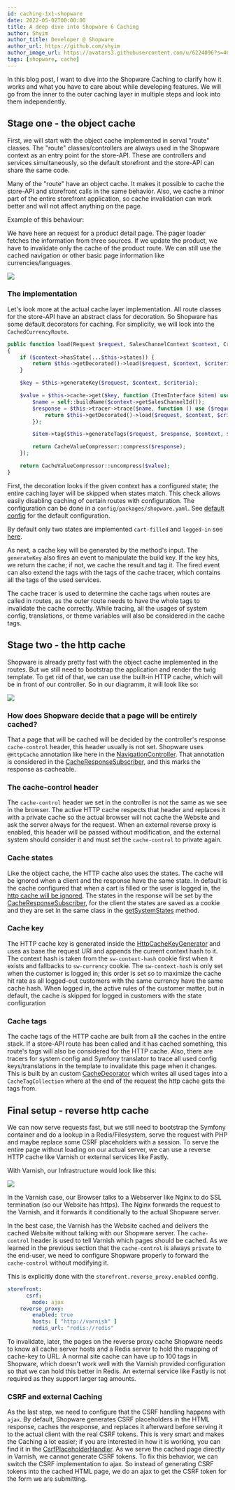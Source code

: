 ```yaml
---
id: caching-1x1-shopware
date: 2022-05-02T00:00:00
title: A deep dive into Shopware 6 Caching
author: Shyim
author_title: Developer @ Shopware
author_url: https://github.com/shyim
author_image_url: https://avatars3.githubusercontent.com/u/6224096?s=460&u=18be3a2d46f07dd42fc2b6dee9b4b9b68bca28d2&v=4
tags: [shopware, cache]
---
```


In this blog post, I want to dive into the Shopware Caching to clarify how it works and what you have to care about while developing features. We will go from the inner to the outer caching layer in multiple steps and look into them independently.

## Stage one - the object cache

First, we will start with the object cache implemented in serval "route" classes. The "route" classes/controllers are always used in the Shopware context as an entry point for the store-API. These are controllers and services simultaneously, so the default storefront and the store-API can share the same code. 

Many of the "route" have an object cache. It makes it possible to cache the store-API and storefront calls in the same behavior. Also, we cache a minor part of the entire storefront application, so cache invalidation can work better and will not affect anything on the page. 


Example of this behaviour:

We have here an request for a product detail page. The pager loader fetches the information from three sources. If we update the product, we have to invalidate only the cache of the product route. We can still use the cached navigation or other basic page information like currencies/languages.

![](https://i.imgur.com/OMCJJum.png)


### The implementation

Let's look more at the actual cache layer implementation. All route classes for the store-API have an abstract class for decoration. So Shopware has some default decorators for caching. For simplicity, we will look into the `CachedCurrencyRoute`.

```php
public function load(Request $request, SalesChannelContext $context, Criteria $criteria): CurrencyRouteResponse
{
    if ($context->hasState(...$this->states)) {
        return $this->getDecorated()->load($request, $context, $criteria);
    }

    $key = $this->generateKey($request, $context, $criteria);

    $value = $this->cache->get($key, function (ItemInterface $item) use ($request, $context, $criteria) {
        $name = self::buildName($context->getSalesChannelId());
        $response = $this->tracer->trace($name, function () use ($request, $context, $criteria) {
            return $this->getDecorated()->load($request, $context, $criteria);
        });

        $item->tag($this->generateTags($request, $response, $context, $criteria));

        return CacheValueCompressor::compress($response);
    });

    return CacheValueCompressor::uncompress($value);
}
```

First, the decoration looks if the given context has a configured state; the entire caching layer will be skipped when states match. This check allows easily disabling caching of certain routes with configuration. The configuration can be done in a `config/packages/shopware.yaml`. See [default config](https://github.com/shopware/platform/blob/v6.4.9.0/src/Core/Framework/Resources/config/packages/shopware.yaml#L203-L218) for the default configuration.

By default only two states are implemented `cart-filled` and `logged-in` see [here](https://github.com/shopware/platform/blob/v6.4.9.0/src/Core/Framework/Adapter/Cache/CacheStateSubscriber.php#L56-L80). 

As next, a cache key will be generated by the method's input. The `generateKey` also fires an event to manipulate the build key. If the key hits, we return the cache; if not, we cache the result and tag it. The fired event can also extend the tags with the tags of the cache tracer, which contains all the tags of the used services.

The cache tracer is used to determine the cache tags when routes are called in routes, as the outer route needs to have the whole tags to invalidate the cache correctly. While tracing, all the usages of system config, translations, or theme variables will also be considered in the cache tags.

## Stage two - the http cache

Shopware is already pretty fast with the object cache implemented in the routes. But we still need to bootstrap the application and render the twig template. To get rid of that, we can use the built-in HTTP cache, which will be in front of our controller. So in our diagramm, it will look like so: 

![](https://i.imgur.com/G0HySm8.png)


### How does Shopware decide that a page will be entirely cached?

That a page that will be cached will be decided by the controller's response `cache-control` header, this header usually is not set. Shopware uses `@HttpCache` annotation like here in the [NavigationController](https://github.com/shopware/platform/blob/v6.4.9.0/src/Storefront/Controller/NavigationController.php#L50). That annotation is considered in the [CacheResponseSubscriber](https://github.com/shopware/platform/blob/v6.4.9.0/src/Storefront/Framework/Cache/CacheResponseSubscriber.php#L141-L147), and this marks the response as cacheable.

### The cache-control header

The `cache-control` header we set in the controller is not the same as we see in the browser. The active HTTP cache respects that header and replaces it with a private cache so the actual browser will not cache the Website and ask the server always for the request. When an external reverse proxy is enabled, this header will be passed without modification, and the external system should consider it and must set the `cache-control` to private again.


### Cache states

Like the object cache, the HTTP cache also uses the states. The cache will be ignored when a client and the response have the same state. In default is the cache configured that when a cart is filled or the user is logged in, the [http cache will be ignored](https://github.com/shopware/platform/blob/v6.4.9.0/src/Core/Framework/Resources/config/packages/shopware.yaml#L202). The states in the response will be set by the [CacheResponseSubscriber](https://github.com/shopware/platform/blob/v6.4.9.0/src/Storefront/Framework/Cache/CacheResponseSubscriber.php#L143-L146), for the client the states are saved as a cookie and they are set in the same class in the [getSystemStates](https://github.com/shopware/platform/blob/v6.4.9.0/src/Storefront/Framework/Cache/CacheResponseSubscriber.php#L226-L228) method.

### Cache key

The HTTP cache key is generated inside the [HttpCacheKeyGenerator](https://github.com/shopware/platform/blob/v6.4.9.0/src/Storefront/Framework/Cache/HttpCacheKeyGenerator.php#L35) and uses as base the request URI and appends the current context hash to it. The context hash is taken from the `sw-context-hash` cookie first when it exists and fallbacks to `sw-currency` cookie. The `sw-context-hash` is only set when the customer is logged in; this order is set so to maximize the cache hit rate as all logged-out customers with the same currency have the same cache hash. When logged in, the active rules of the customer matter, but in default, the cache is skipped for logged in customers with the state configuration

### Cache tags

The cache tags of the HTTP cache are built from all the caches in the entire stack. If a store-API route has been called and it has cached something, this route's tags will also be considered for the HTTP cache. Also, there are tracers for system config and Symfony translator to trace all used config keys/translations in the template to invalidate this page when it changes. This is built by an custom [CacheDecorator](https://github.com/shopware/platform/blob/v6.4.9.0/src/Core/Framework/Adapter/Cache/CacheDecorator.php) which writes all used tages into a `CacheTagCollection` where at the end of the request the http cache gets the tags from. 


## Final setup - reverse http cache

We can now serve requests fast, but we still need to bootstrap the Symfony container and do a lookup in a Redis/Filesystem, serve the request with PHP and maybe replace some CSRF placeholders with a session. To serve the entire page without loading on our actual server, we can use a reverse HTTP cache like Varnish or external services like Fastly.

With Varnish, our Infrastructure would look like this:

![](https://i.imgur.com/TGbsc9F.png)

In the Varnish case, our Browser talks to a Webserver like Nginx to do SSL termination (so our Website has https). The Nginx forwards the request to the Varnish, and it forwards it conditionally to the actual Shopware server.

In the best case, the Varnish has the Website cached and delivers the cached Website without talking with our Shopware server. The `cache-control` header is used to tell Varnish which pages should be cached. As we learned in the previous section that the `cache-control` is always `private` to the end-user, we need to configure Shopware properly to forward the `cache-control` without modifying it. 

This is explicitly done with the `storefront.reverse_proxy.enabled` config.

```yaml
storefront:
      csrf:
        mode: ajax
    reverse_proxy:
        enabled: true
        hosts: [ "http://varnish" ]
        redis_url: "redis://redis"
```

To invalidate, later, the pages on the reverse proxy cache Shopware needs to know all cache server hosts and a Redis server to hold the mapping of cache-key to URL. A normal site cache can have up to 100 tags in Shopware, which doesn't work well with the Varnish provided configuration so that we can hold this better in Redis. An external service like Fastly is not required as they support larger tag amounts.

### CSRF and external Caching

As the last step, we need to configure that the CSRF handling happens with `ajax`. By default, Shopware generates CSRF placeholders in the HTML response, caches the response, and replaces it afterward before serving it to the actual client with the real CSRF tokens. This is very smart and makes the Caching a lot easier; if you are interested in how it is working, you can find it in the [CsrfPlaceholderHandler](https://github.com/shopware/platform/blob/v6.4.9.0/src/Storefront/Framework/Csrf/CsrfPlaceholderHandler.php). 
As we serve the cached page directly in Varnish, we cannot generate CSRF tokens. To fix this behavior, we can switch the CSRF implementation to ajax. So instead of generating CSRF tokens into the cached HTML page, we do an ajax to get the CSRF token for the form we are submitting.
